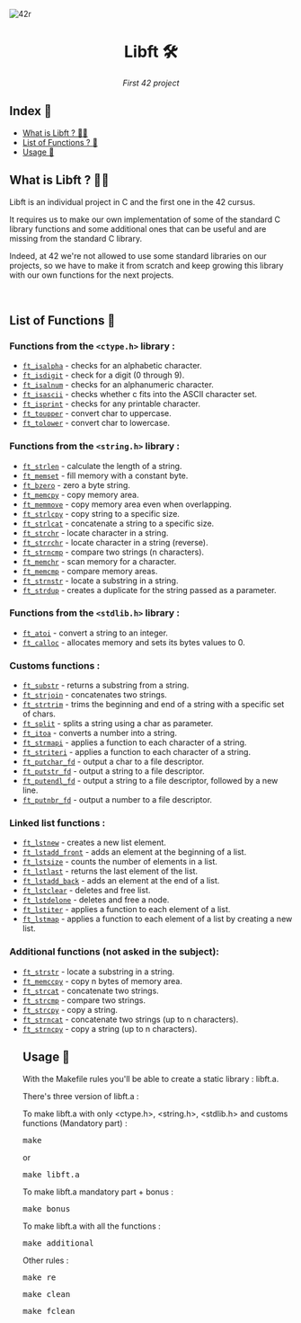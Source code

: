 ![42r](https://github.com/adenord/libft/assets/20702781/a66bf83a-800d-4e1a-9bf3-9d9d821d4070)

<div align=center><h1>Libft 🛠️</h1>
<i>First 42 project</i></div>

<h2>Index 📍</h2>
<ul>
  <li><a href="#libft">What is Libft ? 👨‍💻</a></li>
  <li><a href="#list">List of Functions ? 📁</a></li>
  <li><a href="#usage">Usage 👷</a></li>
</ul>

<h2 id="libft">What is Libft ? 👨‍💻</h2>
<p>
  Libft is an individual project in C and the first one in the 42 cursus. 
  
  It requires us to make our own implementation of some of the standard C library functions and some additional ones that can be useful and are missing from the standard C library.

Indeed, at 42 we're not allowed to use some standard libraries on our projects, so we have to make it from scratch and keep growing this library with our own functions for the next projects.
</p>
</br>
<h2 id="list">List of Functions 📁</h2>
<h3>Functions from the <code>&lt;ctype.h&gt;</code> library :</h3>
<ul>
  <li><a href ="https://github.com/adenord/libft/blob/master/srcs/part1/ft_isalpha.c"><code>ft_isalpha</code></a> - checks for an alphabetic character.</li>
   <li><a href ="https://github.com/adenord/libft/blob/master/srcs/part1/ft_isdigit.c"><code>ft_isdigit</code></a> - check for a digit (0 through 9).</li>
   <li><a href ="https://github.com/adenord/libft/blob/master/srcs/part1/ft_isalnum.c"><code>ft_isalnum</code></a> - checks for an alphanumeric character.</li>
   <li><a href ="https://github.com/adenord/libft/blob/master/srcs/part1/ft_isascii.c"><code>ft_isascii</code></a> - checks whether c fits into the ASCII character set.</li>
   <li><a href ="https://github.com/adenord/libft/blob/master/srcs/part1/ft_isprint.c"><code>ft_isprint</code></a> - checks for any printable character.</li>
   <li><a href ="https://github.com/adenord/libft/blob/master/srcs/part1/ft_toupper.c"><code>ft_toupper</code></a> - convert char to uppercase.</li>
   <li><a href ="https://github.com/adenord/libft/blob/master/srcs/part1/ft_tolower.c"><code>ft_tolower</code></a> - convert char to lowercase.</li>
</ul>

<h3>Functions from the <code>&lt;string.h&gt;</code> library :</h3>
<ul>
   <li><a href ="https://github.com/adenord/libft/blob/master/srcs/part1/ft_strlen.c"><code>ft_strlen</code></a> - calculate the length of a string.</li>
   <li><a href ="https://github.com/adenord/libft/blob/master/srcs/part1/ft_memset.c"><code>ft_memset</code></a> - fill memory with a constant byte.</li>
   <li><a href ="https://github.com/adenord/libft/blob/master/srcs/part1/ft_bzero.c"><code>ft_bzero</code></a> - zero a byte string.</li>
   <li><a href ="https://github.com/adenord/libft/blob/master/srcs/part1/ft_memcpy.c"><code>ft_memcpy</code></a> - copy memory area.</li>
   <li><a href ="https://github.com/adenord/libft/blob/master/srcs/part1/ft_memmove.c"><code>ft_memmove</code></a> - copy memory area even when overlapping.</li>
   <li><a href ="https://github.com/adenord/libft/blob/master/srcs/part1/ft_strlcpy.c"><code>ft_strlcpy</code></a> - copy string to a specific size.</li>
   <li><a href ="https://github.com/adenord/libft/blob/master/srcs/part1/ft_ft_strlcat.c"><code>ft_strlcat</code></a> - concatenate a string to a specific size.</li>
   <li><a href ="https://github.com/adenord/libft/blob/master/srcs/part1/ft_strchr.c"><code>ft_strchr</code></a> - locate character in a string.</li>
   <li><a href ="https://github.com/adenord/libft/blob/master/srcs/part1/ft_strrchr.c"><code>ft_strrchr</code></a> - locate character in a string (reverse).</li>
   <li><a href ="https://github.com/adenord/libft/blob/master/srcs/part1/ft_strncmp.c"><code>ft_strncmp</code></a> - compare two strings (n characters).</li>
   <li><a href ="https://github.com/adenord/libft/blob/master/srcs/part1/ft_memchr.c"><code>ft_memchr</code></a> - scan memory for a character.</li>
   <li><a href ="https://github.com/adenord/libft/blob/master/srcs/part1/ft_memcmp.c"><code>ft_memcmp</code></a> - compare memory areas.</li>
   <li><a href ="https://github.com/adenord/libft/blob/master/srcs/part1/ft_strnstr.c"><code>ft_strnstr</code></a> - locate a substring in a string.</li>
   <li><a href ="https://github.com/adenord/libft/blob/master/srcs/part1/ft_ft_strdup.c"><code>ft_strdup</code></a> - creates a duplicate for the string passed as a parameter.</li>
</ul>

<h3>Functions from the <code>&lt;stdlib.h&gt;</code> library :</h3>
<ul>
   <li><a href ="https://github.com/adenord/libft/blob/master/srcs/part1/ft_atoi.c"><code>ft_atoi</code></a> - convert a string to an integer.</li>
   <li><a href ="https://github.com/adenord/libft/blob/master/srcs/part1/ft_calloc.c"><code>ft_calloc</code></a> - allocates memory and sets its bytes values to 0.</li>
</ul>

<h3>Customs functions :</h3>
<ul>
   <li><a href ="https://github.com/adenord/libft/blob/master/srcs/part2/ft_substr.c"><code>ft_substr</code></a> - returns a substring from a string.</li>
   <li><a href ="https://github.com/adenord/libft/blob/master/srcs/part1/ft_strjoin.c"><code>ft_strjoin</code></a> - concatenates two strings.</li>
   <li><a href ="https://github.com/adenord/libft/blob/master/srcs/part2/ft_strtrim.c"><code>ft_strtrim</code></a> - trims the beginning and end of a string with a specific set of chars.</li>
   <li><a href ="https://github.com/adenord/libft/blob/master/srcs/part1/ft_split.c"><code>ft_split</code></a> - splits a string using a char as parameter.</li>
   <li><a href ="https://github.com/adenord/libft/blob/master/srcs/part2/ft_itoa.c"><code>ft_itoa</code></a> - converts a number into a string.</li>
   <li><a href ="https://github.com/adenord/libft/blob/master/srcs/part1/ft_strmapi.c"><code>ft_strmapi</code></a> - applies a function to each character of a string.</li>
   <li><a href ="https://github.com/adenord/libft/blob/master/srcs/part2/ft_striteri.c"><code>ft_striteri</code></a> - applies a function to each character of a string.</li>
   <li><a href ="https://github.com/adenord/libft/blob/master/srcs/part2/ft_putchar_fd.c"><code>ft_putchar_fd</code></a> - output a char to a file descriptor.</li>
   <li><a href ="https://github.com/adenord/libft/blob/master/srcs/part2/ft_putstr_fd.c"><code>ft_putstr_fd</code></a> - output a string to a file descriptor.</li>
   <li><a href ="https://github.com/adenord/libft/blob/master/srcs/part2/ft_putendl_fd.c"><code>ft_putendl_fd</code></a> - output a string to a file descriptor, followed by a new line.</li>
   <li><a href ="https://github.com/adenord/libft/blob/master/srcs/part2/ft_putnbr_fd.c"><code>ft_putnbr_fd</code></a> - output a number to a file descriptor.</li>
</ul>

<h3>Linked list functions :</h3>
<ul>
   <li><a href ="https://github.com/adenord/libft/blob/master/srcs/bonus/ft_lstnew.c"><code>ft_lstnew</code></a> - creates a new list element.</li>
   <li><a href ="https://github.com/adenord/libft/blob/master/srcs/part1/ft_lstadd_front.c"><code>ft_lstadd_front</code></a> - adds an element at the beginning of a list.</li>
   <li><a href ="https://github.com/adenord/libft/blob/master/srcs/part2/ft_lstsize.c"><code>ft_lstsize</code></a> - counts the number of elements in a list.</li>
   <li><a href ="https://github.com/adenord/libft/blob/master/srcs/part1/ft_lstlast.c"><code>ft_lstlast</code></a> - returns the last element of the list.</li>
   <li><a href ="https://github.com/adenord/libft/blob/master/srcs/part2/ft_lstadd_back.c"><code>ft_lstadd_back</code></a> - adds an element at the end of a list.</li>
   <li><a href ="https://github.com/adenord/libft/blob/master/srcs/part1/ft_lstclear.c"><code>ft_lstclear</code></a> - deletes and free list.</li>
   <li><a href ="https://github.com/adenord/libft/blob/master/srcs/part2/ft_lstdelone.c"><code>ft_lstdelone</code></a> - deletes and free a node.</li>
   <li><a href ="https://github.com/adenord/libft/blob/master/srcs/part2/ft_lstiter.c"><code>ft_lstiter</code></a> - applies a function to each element of a list.</li>
   <li><a href ="https://github.com/adenord/libft/blob/master/srcs/part2/ft_lstmap.c"><code>ft_lstmap</code></a> - applies a function to each element of a list by creating a new list.</li>
</ul>

<h3>Additional functions (not asked in the subject):</h3>
<ul>
   <li><a href ="https://github.com/adenord/libft/blob/master/srcs/additional_fct/ft_strstr.c"><code>ft_strstr</code></a> - locate a substring in a string.</li>
   <li><a href ="https://github.com/adenord/libft/blob/master/srcs/part1/ft_memccpy.c"><code>ft_memccpy</code></a> - copy n bytes of memory area.</li>
   <li><a href ="https://github.com/adenord/libft/blob/master/srcs/part2/ft_strcat.c"><code>ft_strcat</code></a> - concatenate two strings.</li>
   <li><a href ="https://github.com/adenord/libft/blob/master/srcs/part1/ft_strcmp.c"><code>ft_strcmp</code></a> - compare two strings.</li>
   <li><a href ="https://github.com/adenord/libft/blob/master/srcs/part2/ft_strcpy.c"><code>ft_strcpy</code></a> - copy a string.</li>
   <li><a href ="https://github.com/adenord/libft/blob/master/srcs/part1/ft_strncat.c"><code>ft_strncat</code></a> - concatenate two strings (up to n characters).</li>
   <li><a href ="https://github.com/adenord/libft/blob/master/srcs/part2/ft_strncpy.c"><code>ft_strncpy</code></a> - copy a string (up to n characters).</li>

<h2 id="usage">Usage 👷</h2>
<p>With the Makefile rules you'll be able to create a static library : libft.a.</p>
<p>There's three version of libft.a :</p>
  <p>To make libft.a with only &lt;ctype.h&gt;, &lt;string.h&gt;, &lt;stdlib.h&gt; and customs functions (Mandatory part) :</p>
  <pre>make</pre>
  <p>or</p>
  <pre>make libft.a</pre>
  <p>To make libft.a mandatory part + bonus :</p>
  <pre>make bonus</pre>
  <p>To make libft.a with all the functions :</p>
  <pre>make additional</pre>
  <p>Other rules :</p>
  <pre>make re </pre>
  <pre>make clean</pre>
  <pre>make fclean</pre>
